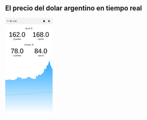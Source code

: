 ## El precio del dolar argentino en tiempo real
<img src="dolarvivo-mobile.png" width=30% height=30%>


